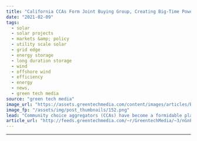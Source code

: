 ```yaml
---
title: "California CCAs Form Joint Buying Group, Creating Big-Time Power Purchaser"
date: "2021-02-09"
tags: 
  - solar
  - solar projects
  - markets &amp; policy
  - utility scale solar
  - grid edge
  - energy storage
  - long duration storage
  - wind
  - offshore wind
  - efficiency
  - energy
  - news,
  - green tech media
source: "green tech media"
image_url: "https://assets.greentechmedia.com/content/images/articles/Bay_Bridge_Oakland_San_Francisco_California_XL_Shutterstock.jpg"
image_fp: "/assets/img/post_thumbnails/152.png"
lead: "Community choice aggregators (CCAs) have become a formidable player in California’s electricity markets, taking over the role of supplying electricity to millions of customers from the state's investor-owned utilities, announcing big-time clean energ ..."
article_url: "http://feeds.greentechmedia.com/~r/GreentechMedia/~3/nGnPAhhhWpc/california-ccas-form-joint-buying-group-creating-big-time-power-purchaser"
---
```


---
